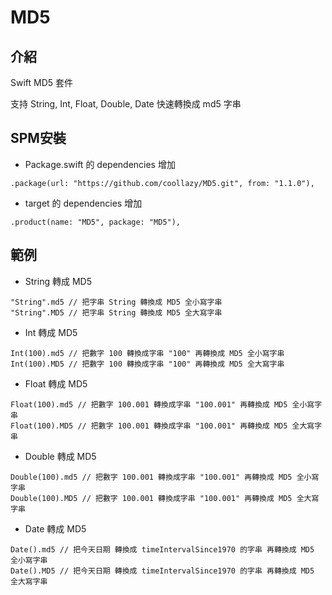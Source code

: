 # MD5

## 介紹

Swift MD5 套件

支持 String, Int, Float, Double, Date 快速轉換成 md5 字串

## SPM安裝

- Package.swift 的 dependencies 增加

```
.package(url: "https://github.com/coollazy/MD5.git", from: "1.1.0"),
```

- target 的 dependencies 增加

```
.product(name: "MD5", package: "MD5"),
```

## 範例

- String 轉成 MD5

```
"String".md5 // 把字串 String 轉換成 MD5 全小寫字串
"String".MD5 // 把字串 String 轉換成 MD5 全大寫字串
```

- Int 轉成 MD5

```
Int(100).md5 // 把數字 100 轉換成字串 "100" 再轉換成 MD5 全小寫字串
Int(100).MD5 // 把數字 100 轉換成字串 "100" 再轉換成 MD5 全大寫字串
```

- Float 轉成 MD5

```
Float(100).md5 // 把數字 100.001 轉換成字串 "100.001" 再轉換成 MD5 全小寫字串
Float(100).MD5 // 把數字 100.001 轉換成字串 "100.001" 再轉換成 MD5 全大寫字串
```

- Double 轉成 MD5

```
Double(100).md5 // 把數字 100.001 轉換成字串 "100.001" 再轉換成 MD5 全小寫字串
Double(100).MD5 // 把數字 100.001 轉換成字串 "100.001" 再轉換成 MD5 全大寫字串
```

- Date 轉成 MD5 

```
Date().md5 // 把今天日期 轉換成 timeIntervalSince1970 的字串 再轉換成 MD5 全小寫字串
Date().MD5 // 把今天日期 轉換成 timeIntervalSince1970 的字串 再轉換成 MD5 全大寫字串
```



